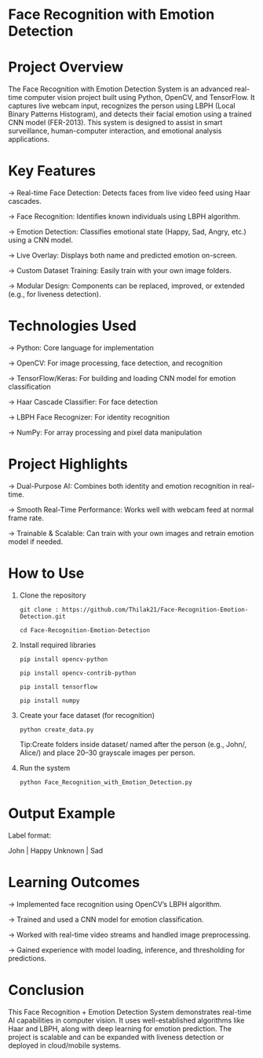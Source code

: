 # Face Recognition with Emotion Detection

# Project Overview
   The Face Recognition with Emotion Detection System is an advanced real-time computer vision project built using Python, OpenCV, and TensorFlow. It captures live webcam input, recognizes the person using LBPH (Local Binary Patterns Histogram), and detects their facial emotion using a trained CNN model (FER-2013). This system is designed to assist in smart surveillance, human-computer interaction, and emotional analysis applications. 



# Key Features

-> Real-time Face Detection: Detects faces from live video feed using Haar cascades.

-> Face Recognition: Identifies known individuals using LBPH algorithm.

-> Emotion Detection: Classifies emotional state (Happy, Sad, Angry, etc.) using a CNN model.

-> Live Overlay: Displays both name and predicted emotion on-screen.

-> Custom Dataset Training: Easily train with your own image folders.

-> Modular Design: Components can be replaced, improved, or extended (e.g., for liveness detection).       



# Technologies Used

-> Python: Core language for implementation

-> OpenCV: For image processing, face detection, and recognition

-> TensorFlow/Keras: For building and loading CNN model for emotion classification

-> Haar Cascade Classifier: For face detection

-> LBPH Face Recognizer: For identity recognition

-> NumPy: For array processing and pixel data manipulation



# Project Highlights

-> Dual-Purpose AI: Combines both identity and emotion recognition in real-time.

-> Smooth Real-Time Performance: Works well with webcam feed at normal frame rate.

-> Trainable & Scalable: Can train with your own images and retrain emotion model if needed.



# How to Use

1. Clone the repository

       git clone : https://github.com/Thilak21/Face-Recognition-Emotion-Detection.git

       cd Face-Recognition-Emotion-Detection

2. Install required libraries

       pip install opencv-python
   
       pip install opencv-contrib-python
     
       pip install tensorflow
    
       pip install numpy

3. Create your face dataset (for recognition)

       python create_data.py

      Tip:Create folders inside dataset/ named after the person (e.g., John/, Alice/) and place 20–30 grayscale images per person.

4. Run the system

       python Face_Recognition_with_Emotion_Detection.py
   


# Output Example

Label format:

   John | Happy 
   Unknown | Sad
        


# Learning Outcomes

-> Implemented face recognition using OpenCV’s LBPH algorithm.

-> Trained and used a CNN model for emotion classification.

-> Worked with real-time video streams and handled image preprocessing.

-> Gained experience with model loading, inference, and thresholding for predictions.



# Conclusion

   This Face Recognition + Emotion Detection System demonstrates real-time AI capabilities in computer vision. It uses well-established algorithms like Haar and LBPH, along with deep learning for emotion prediction. The project is scalable and can be expanded with liveness detection or deployed in cloud/mobile systems.
